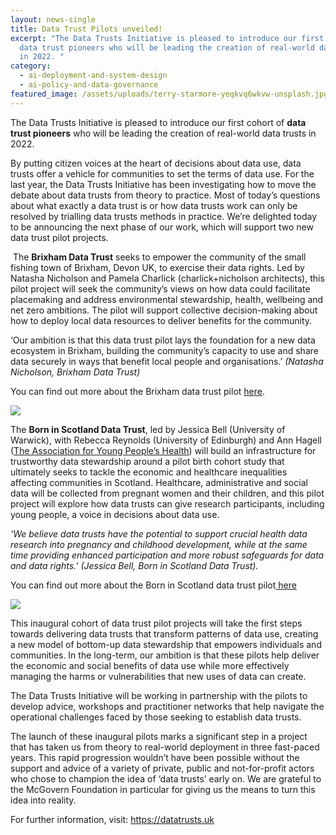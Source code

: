 ```yaml
---
layout: news-single
title: Data Trust Pilots unveiled!
excerpt: "The Data Trusts Initiative is pleased to introduce our first cohort of
  data trust pioneers who will be leading the creation of real-world data trusts
  in 2022. "
category:
  - ai-deployment-and-system-design
  - ai-policy-and-data-governance
featured_image: /assets/uploads/terry-starmore-yeqkvq6wkvw-unsplash.jpg
---
```

The Data Trusts Initiative is pleased to introduce our first cohort of **data trust pioneers** who will be leading the creation of real-world data trusts in 2022. 

By putting citizen voices at the heart of decisions about data use, data trusts offer a vehicle for communities to set the terms of data use. For the last year, the Data Trusts Initiative has been investigating how to move the debate about data trusts from theory to practice. Most of today’s questions about what exactly a data trust is or how data trusts work can only be resolved by trialling data trusts methods in practice. We’re delighted today to be announcing the next phase of our work, which will support two new data trust pilot projects. 

 The **Brixham Data Trust** seeks to empower the community of the small fishing town of Brixham, Devon UK, to exercise their data rights. Led by Natasha Nicholson and Pamela Charlick (charlick+nicholson architects), this pilot project will seek the community’s views on how data could facilitate placemaking and address environmental stewardship, health, wellbeing and net zero ambitions. The pilot will support collective decision-making about how to deploy local data resources to deliver benefits for the community.

‘Our ambition is that this data trust pilot lays the foundation for a new data ecosystem in Brixham, building the community’s capacity to use and share data securely in ways that benefit local people and organisations.’ *(Natasha Nicholson, Brixham Data Trust)*

You can find out more about the Brixham data trust pilot [here](https://datatrusts.uk/pilot-brixham).

![](/assets/images/terry-starmore-yeqkvq6wkvw-unsplash.jpg)

The **Born in Scotland Data Trust**, led by Jessica Bell (University of Warwick), with Rebecca Reynolds (University of Edinburgh) and Ann Hagell ([The Association for Young People’s Health](https://www.youngpeopleshealth.org.uk/)) will build an infrastructure for trustworthy data stewardship around a pilot birth cohort study that ultimately seeks to tackle the economic and healthcare inequalities affecting communities in Scotland. Healthcare, administrative and social data will be collected from pregnant women and their children, and this pilot project will explore how data trusts can give research participants, including young people, a voice in decisions about data use.

*‘We believe data trusts have the potential to support crucial health data research into pregnancy and childhood development, while at the same time providing enhanced participation and more robust safeguards for data and data rights.’ (Jessica Bell, Born in Scotland Data Trust).*

You can find out more about the Born in Scotland data trust pilot[ here](https://datatrusts.uk/pilot-bis)

![](/assets/images/klara-kulikova-o1rq5gwvory-unsplash.jpg)

This inaugural cohort of data trust pilot projects will take the first steps towards delivering data trusts that transform patterns of data use, creating a new model of bottom-up data stewardship that empowers individuals and communities. In the long-term, our ambition is that these pilots help deliver the economic and social benefits of data use while more effectively managing the harms or vulnerabilities that new uses of data can create.

The Data Trusts Initiative will be working in partnership with the pilots to develop advice, workshops and practitioner networks that help navigate the operational challenges faced by those seeking to establish data trusts.

The launch of these inaugural pilots marks a significant step in a project that has taken us from theory to real-world deployment in three fast-paced years. This rapid progression wouldn’t have been possible without the support and advice of a variety of private, public and not-for-profit actors who chose to champion the idea of ‘data trusts’ early on. We are grateful to the McGovern Foundation in particular for giving us the means to turn this idea into reality.

For further information, visit: <https://datatrusts.uk>
